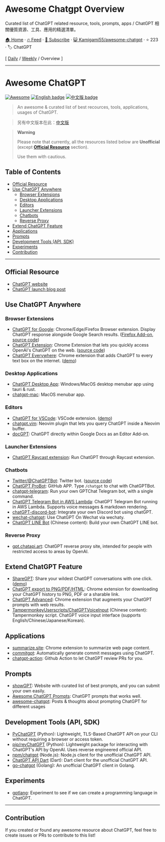 # Awesome Chatgpt Overview

Curated list of ChatGPT related resource, tools, prompts, apps / ChatGPT 相關優質資源、工具、應用的精選清單。

[🏠 Home](/README.md) · [🔥 Feed](https://www.trackawesomelist.com/Kamigami55/awesome-chatgpt/rss.xml) · [📮 Subscribe](https://trackawesomelist.us17.list-manage.com/subscribe?u=d2f0117aa829c83a63ec63c2f&id=36a103854c) · [😺 Kamigami55/awesome-chatgpt](https://github.com/Kamigami55/awesome-chatgpt) · ⭐ 223 · 🏷️ ChatGPT

[ [Daily](/content/Kamigami55/awesome-chatgpt/README.md) / [Weekly](/content/Kamigami55/awesome-chatgpt/week/README.md) / Overview ]

---

# Awesome ChatGPT

[![Awesome](https://awesome.re/badge.svg)](https://awesome.re) [![English badge](https://img.shields.io/badge/%E8%8B%B1%E6%96%87-English-blue)](https://github.com/Kamigami55/awesome-chatgpt/blob/main/README.md/./README.md) [![中文版 badge](https://img.shields.io/badge/%E4%B8%AD%E6%96%87-Traditional%20Chinese-blue)](https://github.com/Kamigami55/awesome-chatgpt/blob/main/README.md/./README-zh-TW.md)

> An awesome & curated list of best recources, tools, applications, usages of ChatGPT.

> 另有中文版本在此：[中文版](https://github.com/Kamigami55/awesome-chatgpt/blob/main/README.md/./README-zh-TW.md)

> **Warning**
>
> Please note that currently, all the resources listed below are **Unofficial** (except **[Official Resource](#official-resource)** section).
>
> Use them with cautious.

## Table of Contents

*   [Official Resource](#official-resource)
*   [Use ChatGPT Anywhere](#use-chatgpt-anywhere)
    *   [Browser Extensions](#browser-extensions)
    *   [Desktop Applications](#desktop-applications)
    *   [Editors](#editors)
    *   [Launcher Extensions](#launcher-extensions)
    *   [Chatbots](#chatbots)
    *   [Reverse Proxy](#reverse-proxy)
*   [Extend ChatGPT Feature](#extend-chatgpt-feature)
*   [Applications](#applications)
*   [Prompts](#prompts)
*   [Development Tools (API, SDK)](#development-tools-api-sdk)
*   [Experiments](#experiments)
*   [Contribution](#contribution)

***

## Official Resource

*   [ChatGPT website](https://chat.openai.com/)
*   [ChatGPT launch blog post](https://openai.com/blog/chatgpt/)

## Use ChatGPT Anywhere

### Browser Extensions

*   [ChatGPT for Google](https://chrome.google.com/webstore/detail/chatgpt-for-google/jgjaeacdkonaoafenlfkkkmbaopkbilf): Chrome/Edge/Firefox Browser extension. Display ChatGPT response alongside Google Search results. ([Firefox Add-on](https://addons.mozilla.org/en-US/firefox/addon/chatgpt-for-google/), [source code](https://github.com/wong2/chat-gpt-google-extension))
*   [ChatGPT Extension](https://chrome.google.com/webstore/detail/chatgpt-chrome-extension/cdjifpfganmhoojfclednjdnnpooaojb): Chrome Extension that lets you quickly access OpenAI's ChatGPT on the web. ([source code](https://github.com/kazuki-sf/ChatGPT_Extension))
*   [ChatGPT Everywhere](https://github.com/gragland/chatgpt-everywhere): Chrome extension that adds ChatGPT to every text box on the internet. ([demo](https://twitter.com/gabe_ragland/status/1599466486422470656))

### Desktop Applications

*   [ChatGPT Desktop App](https://github.com/sonnylazuardi/chatgpt-desktop): Windows/MacOS desktop menubar app using tauri & rust.
*   [chatgpt-mac](https://github.com/vincelwt/chatgpt-mac): MacOS menubar app.

### Editors

*   [ChatGPT for VSCode](https://github.com/mpociot/chatgpt-vscode): VSCode extension. ([demo](https://twitter.com/marcelpociot/status/1599180144551526400))
*   [chatgpt.vim](https://github.com/terror/chatgpt.nvim): Neovim plugin that lets you query ChatGPT inside a Neovim buffer.
*   [docGPT](https://github.com/cesarhuret/docGPT): ChatGPT directly within Google Docs as an Editor Add-on.

### Launcher Extensions

*   [ChatGPT Raycast extension](https://github.com/abielzulio/chatgpt-raycast): Run ChatGPT through Raycast extension.

### Chatbots

*   [Twitter/@ChatGPTBot](https://twitter.com/ChatGPTBot): Twitter bot. ([source code](https://github.com/transitive-bullshit/chatgpt-twitter-bot))
*   [ChatGPT ProBot](https://github.com/oceanlvr/ChatGPTBot): GitHub APP. Type `/chatgpt` to chat with ChatGPTBot.
*   [chatgpt-telegram](https://github.com/m1guelpf/chatgpt-telegram): Run your own GPTChat Telegram bot, with a single command.
*   [ChatGPT Telegram Bot in AWS Lambda](https://github.com/franalgaba/chatgpt-telegram-bot-serverless): ChatGPT Telegram Bot running in AWS Lambda. Supports voice messages & markdown rendering.
*   [chatGPT-discord-bot](https://github.com/Zero6992/chatGPT-discord-bot): Integrate your own Discord bot using chatGPT.
*   [wechat-chatgpt](https://github.com/fuergaosi233/wechat-chatgpt): Use ChatGPT On Wechat via wechaty.
*   [ChatGPT LINE Bot](https://github.com/isdaviddong/chatGPTLineBot) (Chinese content): Build your own ChatGPT LINE bot.

### Reverse Proxy

*   [gpt.chatapi.art](https://gpt.chatapi.art/): ChatGPT reverse proxy site, intended for people with restricted access to areas by OpenAI.

## Extend ChatGPT Feature

*   [ShareGPT](https://sharegpt.com/): Share your wildest ChatGPT conversations with one click. ([demo](https://twitter.com/steventey/status/1599816553490366464))
*   [ChatGPT export to PNG/PDF/HTML](https://github.com/liady/ChatGPT-pdf): Chrome extension for downloading your ChatGPT history to PNG, PDF or a sharable link.
*   [ChatGPT Advanced](https://github.com/qunash/chatgpt-advanced): Chrome extension that augments your ChatGPT prompts with web results.
*   [TampermonkeyUserscripts/ChatGPTVoiceInput](https://github.com/doggy8088/TampermonkeyUserscripts/blob/main/src/ChatGPTVoiceInput.user.js?fbclid=IwAR2sYE_CIOTdhNlRqaYwJ3eh-foa4O7ZHukYcc1dXLcU8IHLIDOt52gdAdQ) (Chinese content): Tampermonkey script. ChatGPT voice input interface (supports English/Chinese/Japanese/Korean).

## Applications

*   [summarize.site](https://chrome.google.com/webstore/detail/summarize/lmhkmibdclhibdooglianggbnhcbcjeh): Chrome extension to summarize web page content.
*   [commitgpt](https://github.com/RomanHotsiy/commitgpt): Automatically generate commit messages using ChatGPT.
*   [chatgpt-action](https://github.com/kxxt/chatgpt-action): Github Action to let ChatGPT review PRs for you.

## Prompts

*   [showGPT](https://showgpt.co/): Website with curated list of best prompts, and you can submit your own easily.
*   [Awesome ChatGPT Prompts](https://github.com/f/awesome-chatgpt-prompts): ChatGPT prompts that works well.
*   [awesome-chatgpt](https://github.com/saharmor/awesome-chatgpt): Posts & thoughts about prompting ChatGPT for different usages

## Development Tools (API, SDK)

*   [PyChatGPT](https://github.com/rawandahmad698/PyChatGPT) (Python): Lightweight, TLS-Based ChatGPT API on your CLI without requiring a browser or access token.
*   [pip/revChatGPT](https://github.com/acheong08/ChatGPT) (Python): Lightweight package for interacting with ChatGPT's API by OpenAI. Uses reverse engineered official API.
*   [npm/chatgpt](https://github.com/transitive-bullshit/chatgpt-api) (Node.js): Node.js client for the unofficial ChatGPT API.
*   [ChatGPT API Dart](https://github.com/MisterJimson/chatgpt_api_dart) (Dart): Dart client for the unofficial ChatGPT API.
*   [go-chatgpt](https://github.com/abhayptp/go-chatgpt) (Golang): An unofficial ChatGPT client in Golang.

## Experiments

*   [gptlang](https://github.com/forrestchang/gptlang): Experiment to see if we can create a programming language in ChatGPT.

***

## Contribution

If you created or found any awesome resource about ChatGPT, feel free to create issues or PRs to contribute to this list!


